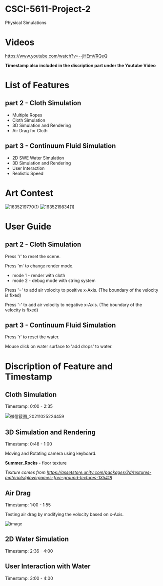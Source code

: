 # CSCI-5611-Project-2
Physical Simulations

# Videos
https://www.youtube.com/watch?v=--jHEmVRQeQ

**Timestamp also included in the discription part under the Youtube Video**

# List of Features
## part 2 - Cloth Simulation
* Multiple Ropes
* Cloth Simulation
* 3D Simulation and Rendering
* Air Drag for Cloth

## part 3 - Continuum Fluid Simulation
* 2D SWE Water Simulation
* 3D Simulation and Rendering
* User Interaction
* Realistic Speed

# Art Contest
![1635219770(1)](https://user-images.githubusercontent.com/81786534/138805226-9e5497e0-baeb-4f2e-9019-eaaae75bb5fe.jpg)
![1635219834(1)](https://user-images.githubusercontent.com/81786534/138805314-fdfaf35b-5220-423f-a7d3-a824b50bc5dd.jpg)



# User Guide
## part 2 - Cloth Simulation
Press 'r' to reset the scene.

Press 'm' to change render mode.
* mode 1 - render with cloth
* mode 2 - debug mode with string system

Press '=' to add air volocity to positive x-Axis. (The boundary of the velocity is fixed)

Press '-' to add air volocity to negative x-Axis. (The boundary of the velocity is fixed)

## part 3 - Continuum Fluid Simulation

Press 'r' to reset the water.

Mouse click on water surface to 'add drops' to water.

# Discription of Feature and Timestamp
## Cloth Simulation
Timestamp: 0:00 - 2:35

![微信截图_20211025224459](https://user-images.githubusercontent.com/81786534/138805474-c21e5f0e-a526-4abb-a6b4-a245f2dd436f.png)

## 3D Simulation and Rendering
Timestamp: 0:48 - 1:00

Moving and Rotating camera using keyboard.

**Summer_Rocks** - floor texture

*Texture comes from https://assetstore.unity.com/packages/2d/textures-materials/glovergames-free-ground-textures-135418*

## Air Drag
Timestamp: 1:00 - 1:55

Testing air drag by modifying the volocity based on x-Axis.

![image](https://user-images.githubusercontent.com/81786534/138805453-9da0a46e-65af-48fa-a372-70ba0f3ee1b4.png)


## 2D Water Simulation
Timestamp: 2:36 - 4:00

## User Interaction with Water
Timestamp: 3:00 - 4:00
